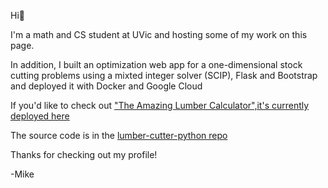 Hi👋

I'm a math and CS student at UVic and hosting some of my work on this page. 

In addition, I built an optimization web app for a one-dimensional stock cutting problems using a mixted integer solver (SCIP), Flask and Bootstrap and deployed it with Docker and Google Cloud 

If you'd like to check out ["The Amazing Lumber Calculator",it's currently deployed here](https://lumber-calculator-python-kmrqin4jgq-uc.a.run.app/calc)

The source code is in the [lumber-cutter-python repo](https://github.com/mjshehan/lumber-calculator-python)

Thanks for checking out my profile!

-Mike


<!---
mjshehan/mjshehan is a ✨ special ✨ repository because its `README.md` (this file) appears on your GitHub profile.
You can click the Preview link to take a look at your changes.
--->
